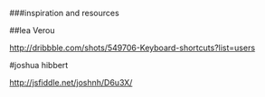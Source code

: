 ###inspiration and resources

##lea Verou

http://dribbble.com/shots/549706-Keyboard-shortcuts?list=users

#joshua hibbert

http://jsfiddle.net/joshnh/D6u3X/

